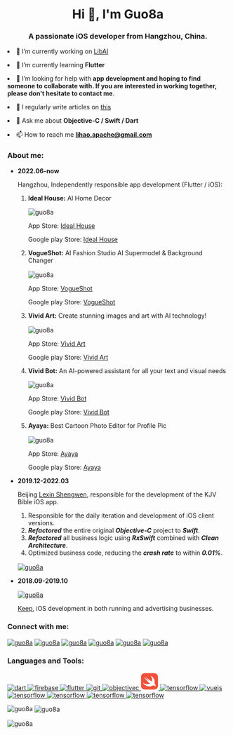 <h1 align="center">Hi 👋, I'm Guo8a</h1>
<h3 align="center">A passionate iOS developer from Hangzhou, China.</h3>

<li>🔭 I’m currently working on <a href="https://libai.ai/">LibAI</a></li>
<p/>
<li>🌱 I’m currently learning <strong>Flutter</strong></li>
<p/>
<li>🤝 I’m looking for help with <strong>app development and hoping to find someone to collaborate with. If you are interested in working together, please don't hesitate to contact me</strong>.</li>
<p/>
<li>📝 I regularly write articles on <a href="https://juejin.cn/user/2946346894498312">this</a></li>
<p/>
<li>💬 Ask me about <strong>Objective-C / Swift / Dart</strong></li>
<p/>
<li>📫 How to reach me <strong><a href="mailto:lihao.apache@gmail.com">lihao.apache@gmail.com</a></strong></li>
<p/>
<h3 align="left">About me:</h3>
<ul>

<p align="left">
<li><strong>2022.06-now</strong></li>
<p/>
<p/>
Hangzhou, Independently responsible app development (Flutter / iOS):

<p/>
<ol>

<li><strong>Ideal House:</strong> AI Home Decor</li>
<p/>
<p/>
<img align="center" src="https://github.com/user-attachments/assets/1d6c54b5-6e94-4a89-ba3b-ea171684e924" alt="guo8a"/>
<p/>
App Store: <a href="https://itunes.apple.com/app/id6743382731" target="blank">Ideal House</a>
<p/>
Google play Store:  <a href="https://play.google.com/store/apps/details?id=com.wonder.idealhouse.app" target="blank">Ideal House</a>
<p/>

<li><strong>VogueShot:</strong> AI Fashion Studio AI Supermodel & Background Changer</li>
<p/>
<p/>
<img align="center" src="https://github.com/Guo8a/Guo8a/assets/21135761/6da72b25-6ad5-4045-9e5d-1f9cc62a542e" alt="guo8a"/>
<p/>
App Store: <a href="https://itunes.apple.com/app/id6460822969" target="blank">VogueShot</a>
<p/>
Google play Store:  <a href="https://play.google.com/store/apps/details?id=com.wonder.vogueshot" target="blank">VogueShot</a>
<p/>
  
<li><strong>Vivid Art:</strong> Create stunning images and art with Al technology!</li>
<p/>
<p/>
<img align="center" src="https://github.com/Guo8a/Guo8a/assets/21135761/f542ced4-49b2-46d9-9016-13a7c6f98270" alt="guo8a"/>
<p/>
App Store: <a href="https://itunes.apple.com/app/id6449328430" target="blank">Vivid Art</a>
<p/>
Google play Store:  <a href="https://play.google.com/store/apps/details?id=com.wonder.vividArt" target="blank">Vivid Art</a>
<p/>

<li><strong>Vivid Bot:</strong> An AI-powered assistant for all your text and visual needs</li>
<p/>
<p/>
<img align="center" src="https://github.com/Guo8a/Guo8a/assets/21135761/99d2837d-120e-44e4-9e87-50bbd5c49211" alt="guo8a"/>
<p/>
App Store: <a href="https://itunes.apple.com/app/id6447459414" target="blank">Vivid Bot</a>
<p/>
Google play Store:  <a href="https://play.google.com/store/apps/details?id=com.wonder.vividBot" target="blank">Vivid Bot</a>
<p/>

<li><strong>Ayaya:</strong> Best Cartoon Photo Editor for Profile Pic</li>
<p/>
<p/>
<img align="center" src="https://github.com/Guo8a/Guo8a/assets/21135761/0ec52e92-abf5-432f-b99f-2927a9f8856a" alt="guo8a"/>
<p/>
App Store: <a href="https://itunes.apple.com/app/id1642465101" target="blank">Ayaya</a>
<p/>
Google play Store:  <a href="https://play.google.com/store/apps/details?id=com.wonder.ayaya" target="blank">Ayaya</a>
<p/>
  
</ol>
<p/>

<p align="left">
<li><strong>2019.12-2022.03</strong></li>
<p/>
<p/>
Beijing <a href="https://learnings.ai">Lexin Shengwen</a>, responsible for the development of the KJV Bible iOS app.
<p/>
<ol>
<li>Responsible for the daily iteration and development of iOS client versions.</li>
<li><strong><i>Refactored</i></strong> the entire original <strong><i>Objective-C</i></strong> project to <strong><i>Swift</i></strong>.</li>
<li><strong><i>Refactored</i></strong> all business logic using <strong><i>RxSwift</i></strong> combined with <strong><i>Clean Architecture</i></strong>.</li>
<li>Optimized business code, reducing the <strong><i>crash rate</i></strong> to within <strong><i>0.01%</i></strong>.</li>
</ol>
<p/>
<p/>
<a href="https://itunes.apple.com/app/id1357464684" target="blank"><img align="center" src="https://github.com/Guo8a/Guo8a/assets/21135761/ad501c1f-9c63-4c16-8e5d-4cc99619d07c" alt="guo8a" /></a>
</p>

<p align="left">
<li><strong>2018.09-2019.10</strong></li>
<p/>
<p/>
<a href="https://keep.com/" target="blank"><img align="center" src="https://github.com/Guo8a/Guo8a/assets/21135761/cde2ec8c-dafb-45ab-b962-693ecbcb9bbe" alt="guo8a"/></a>
<p/>
<a href="https://keep.com/" target="blank">Keep</a>, iOS development in both running and advertising businesses.
</p>

</ul>

<h3 align="left">Connect with me:</h3>
<p align="left">
<a href="https://instagram.com/guo8a" target="blank"><img align="center" src="https://github.com/Guo8a/Guo8a/assets/21135761/d800d942-e068-4406-ab8f-6c979aec8170" alt="guo8a"/></a>
<a href="https://twitter.com/guo_8a" target="blank"><img align="center" src="https://github.com/Guo8a/Guo8a/assets/21135761/10cc2048-263a-4337-83e0-1d776955ba0f" alt="guo8a"/></a>
<a href="https://www.tiktok.com/@guo8a" target="blank"><img align="center" src="https://github.com/Guo8a/Guo8a/assets/21135761/47136277-2f62-4c3b-b51b-fbf750e63ad3" alt="guo8a"/></a>
<a href="https://guoba.medium.com/" target="blank"><img align="center" src="https://github.com/Guo8a/Guo8a/assets/21135761/495cec0e-55d3-4195-aaea-2511d101edee" alt="guo8a"/></a>
<a href="https://www.twitch.tv/guo8a" target="blank"><img align="center" src="https://github.com/Guo8a/Guo8a/assets/21135761/9eab4000-58fd-417d-8886-e3707d8b2e16" alt="guo8a"/></a>
<a href="https://www.threads.net/@guo8a" target="blank"><img align="center" src="https://github.com/Guo8a/Guo8a/assets/21135761/7b6a4cf8-d7e1-41c1-a44e-f710301161e1" alt="guo8a"/></a>
</p>

<h3 align="left">Languages and Tools:</h3>
<p align="left"> 
  <a href="https://dart.dev" target="_blank" rel="noreferrer"> <img src="https://www.vectorlogo.zone/logos/dartlang/dartlang-icon.svg" alt="dart" width="40" height="40"/> </a> 
  <a href="https://firebase.google.com/" target="_blank" rel="noreferrer"> <img src="https://www.vectorlogo.zone/logos/firebase/firebase-icon.svg" alt="firebase" width="40" height="40"/> </a> 
  <a href="https://flutter.dev" target="_blank" rel="noreferrer"> <img src="https://www.vectorlogo.zone/logos/flutterio/flutterio-icon.svg" alt="flutter" width="40" height="40"/> </a> 
  <a href="https://git-scm.com/" target="_blank" rel="noreferrer"> <img src="https://www.vectorlogo.zone/logos/git-scm/git-scm-icon.svg" alt="git" width="40" height="40"/> </a> 
  <a href="https://developer.apple.com/library/archive/documentation/Cocoa/Conceptual/ProgrammingWithObjectiveC/Introduction/Introduction.html" target="_blank" rel="noreferrer"> <img src="https://www.vectorlogo.zone/logos/apple_objectivec/apple_objectivec-icon.svg" alt="objectivec" width="40" height="40"/> </a> 
  <a href="https://developer.apple.com/swift/" target="_blank" rel="noreferrer"> <img src="https://raw.githubusercontent.com/devicons/devicon/master/icons/swift/swift-original.svg" alt="swift" width="40" height="40"/> </a> 
  <a href="https://www.tensorflow.org" target="_blank" rel="noreferrer"> <img src="https://www.vectorlogo.zone/logos/tensorflow/tensorflow-icon.svg" alt="tensorflow" width="40" height="40"/> </a>
  <a href="https://vuejs.org/" target="_blank" rel="noreferrer"> <img src="https://www.vectorlogo.zone/logos/vuejs/vuejs-icon.svg" alt="vuejs" width="40" height="40"/> </a>
  <a href="https://nextjs.org/" target="_blank" rel="noreferrer"> <img src="https://upload.vectorlogo.zone/logos/nextjs/images/abcffb25-b56d-475f-9c82-26818776dc33.svg" alt="tensorflow" width="40" height="40"/> </a>
  <a href="https://nodejs.org/" target="_blank" rel="noreferrer"> <img src="https://www.vectorlogo.zone/logos/nodejs/nodejs-icon.svg" alt="tensorflow" width="40" height="40"/> </a>
  <a href="https://react.dev/" target="_blank" rel="noreferrer"> <img src="https://www.vectorlogo.zone/logos/reactjs/reactjs-icon.svg" alt="tensorflow" width="40" height="40"/> </a>
  <a href="https://www.typescriptlang.org/" target="_blank" rel="noreferrer"> <img src="https://www.vectorlogo.zone/logos/typescriptlang/typescriptlang-icon.svg" alt="tensorflow" width="40" height="40"/> </a>
</p>

<p><img align="left" src="https://github-readme-stats.vercel.app/api/top-langs?username=guo8a&show_icons=true&locale=en&layout=compact" alt="guo8a" /></p>

<p>&nbsp;<img align="center" src="https://github-readme-stats.vercel.app/api?username=guo8a&show_icons=true&locale=en" alt="guo8a" /></p>

<p><img align="center" src="https://github-readme-streak-stats.herokuapp.com/?user=guo8a&" alt="guo8a" /></p>
